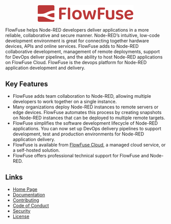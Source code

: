 <div align="center"> <a href="https://flowfuse.com/">
    <img
      src="https://github.com/FlowFuse/website/blob/main/src/handbook/images/logos/ff-logo--wordmark--light.png"
      width="300"
      height="auto"
    />
  </a>
</div>

FlowFuse helps Node-RED developers deliver applications in a more reliable, collaborative and secure manner. Node-RED’s intuitive, low-code development environment is great for connecting together hardware devices, APIs and online services. FlowFuse adds to Node-RED collaborative development, management of remote deployments, support for DevOps deliver pipelines, and the ability to host Node-RED applications on FlowFuse Cloud. FlowFuse is the devops platform for Node-RED application development and delivery.


## Key Features

* FlowFuse adds team collaboration to Node-RED, allowing multiple developers to work together on a single instance.
* Many organizations deploy Node-RED instances to remote servers or edge devices. FlowFuse automates this process by creating snapshots on Node-RED instances that can be deployed to multiple remote targets. 
* FlowFuse simplifies the software development lifecycle of Node-RED applications. You can now set up DevOps delivery pipelines to support development, test and production environments for Node-RED application delivery.
* FlowFuse is available from [FlowFuse Cloud](https://app.flowfuse.com/account/create), a managed cloud service, or a self-hosted solution. 
* FlowFuse offers professional technical support for FlowFuse and Node-RED.

## Links

- [Home Page](https://flowfuse.com/)
- [Documentation](https://flowfuse.com/docs)
- [Contributing](https://flowfuse.com/docs/contribute/introduction/)
- [Code of Conduct](https://github.com/FlowFuse/flowfuse/blob/main/CODE_OF_CONDUCT.md)
- [Security](https://github.com/FlowFuse/flowfuse/blob/main/SECURITY.md)
- [License](https://github.com/FlowFuse/flowfuse/blob/main/LICENSE)
